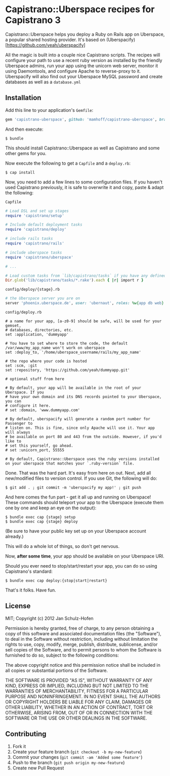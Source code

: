 # Capistrano::Uberspace recipes for Capistrano 3

Capistrano::Uberspace helps you deploy a Ruby on Rails app on Uberspace, a popular shared hosting provider. It's based on (Uberspacify)[https://github.com/yeah/uberspacify]

All the magic is built into a couple nice Capistrano scripts. The recipes will configure your path to use a recent ruby version as installed by the friendly Uberspace admins, run your app using the unicorn web server, monitor it using Daemontools, and configure Apache to reverse-proxy to it. Uberspacify will also find out your Uberspace MySQL password and create databases as well as a `database.yml`

## Installation

Add this line to your application's `Gemfile`:

```ruby
gem 'capistrano-uberspace', github: 'mamhoff/capistrano-uberspace', branch: 'master', group: :development
```

And then execute:

    $ bundle

This should install Capistrano::Uberspace as well as Capistrano and some other gems for you.

Now execute the following to get a `Capfile` and a `deploy.rb`:

    $ cap install

Now, you need to add a few lines to some configuration files. If you haven't used Capistrano previously, it is safe to overwrite it and copy, paste & adapt the following:

`Capfile`
```ruby
# Load DSL and set up stages
require 'capistrano/setup'

# Include default deployment tasks
require 'capistrano/deploy'

# include rails tasks
require 'capistrano/rails'

# include uberspace tasks
require 'capistrano/uberspace'

# ...

# Load custom tasks from `lib/capistrano/tasks` if you have any defined
Dir.glob('lib/capistrano/tasks/*.rake').each { |r| import r }

```

`config/deploy/{stage}.rb`
```ruby
# the Uberspace server you are on
server 'phoenix.uberspace.de', user: 'ubernaut', roles: %w{app db web}
```

`config/deploy.rb`
```
# a name for your app, [a-z0-9] should be safe, will be used for your gemset,
# databases, directories, etc.
set :application, 'dummyapp'

# You have to set where to store the code, the default /var/www/my_app_name won't work on uberspace
set :deploy_to, '/home/uberspace_username/rails/my_app_name'

# the repo where your code is hosted
set :scm, :git
set :repository, 'https://github.com/yeah/dummyapp.git'

# optional stuff from here

# By default, your app will be available in the root of your Uberspace. If you
# have your own domain and its DNS records pointed to your Uberspace, you can
# configure it here.
# set :domain, 'www.dummyapp.com'

# By default, uberspacify will generate a random port number for Passenger to
# listen on. This is fine, since only Apache will use it. Your app will always
# be available on port 80 and 443 from the outside. However, if you'd like to
# set this yourself, go ahead.
# set :unicorn_port, 55555

# By default, Capistrano::Uberspace uses the ruby versions installed on your uberspace that matches your `.ruby-version` file.
```

Done. That was the hard part. It's easy from here on out. Next, add all new/modified files to version control. If you use Git, the following will do:

    $ git add . ; git commit -m 'uberspacify my app!' ; git push

And here comes the fun part - get it all up and running on Uberspace! These commands should teleport your app to the Uberspace (execute them one by one and keep an eye on the output):

    $ bundle exec cap {stage} setup
    $ bundle exec cap {stage} deploy

(Be sure to have your public key set up on your Uberspace account already.)

This will do a whole lot of things, so don't get nervous.

Now, **after some time**, your app should be available on your Uberspace URI.

Should you ever need to stop/start/restart your app, you can do so using Capistrano's standard:

    $ bundle exec cap deploy:{stop|start|restart}

That's it folks. Have fun.

## License

MIT; Copyright (c) 2012 Jan Schulz-Hofen

Permission is hereby granted, free of charge, to any person obtaining a copy of this software and associated documentation files (the "Software"), to deal in the Software without restriction, including without limitation the rights to use, copy, modify, merge, publish, distribute, sublicense, and/or sell copies of the Software, and to permit persons to whom the Software is furnished to do so, subject to the following conditions:

The above copyright notice and this permission notice shall be included in all copies or substantial portions of the Software.

THE SOFTWARE IS PROVIDED "AS IS", WITHOUT WARRANTY OF ANY KIND, EXPRESS OR IMPLIED, INCLUDING BUT NOT LIMITED TO THE WARRANTIES OF MERCHANTABILITY, FITNESS FOR A PARTICULAR PURPOSE AND NONINFRINGEMENT. IN NO EVENT SHALL THE AUTHORS OR COPYRIGHT HOLDERS BE LIABLE FOR ANY CLAIM, DAMAGES OR OTHER LIABILITY, WHETHER IN AN ACTION OF CONTRACT, TORT OR OTHERWISE, ARISING FROM, OUT OF OR IN CONNECTION WITH THE SOFTWARE OR THE USE OR OTHER DEALINGS IN THE SOFTWARE.

## Contributing

1. Fork it
2. Create your feature branch (`git checkout -b my-new-feature`)
3. Commit your changes (`git commit -am 'Added some feature'`)
4. Push to the branch (`git push origin my-new-feature`)
5. Create new Pull Request
